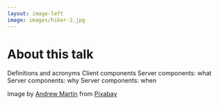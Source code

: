 ```yaml
---
layout: image-left
image: images/hiker-2.jpg
---
```


<div class="-mx-6">
<h1 class=" pb-8">About this talk</h1>

<v-clicks>

<IconBullet icon="icons/key.svg">Definitions and acronyms</IconBullet>
<IconBullet icon="icons/laptop.svg">Client components</IconBullet>
<IconBullet icon="icons/server.svg">Server components: <span class="featured">what</span></IconBullet>
<IconBullet icon="icons/shield-question.svg">Server components: <span class="featured">why</span></IconBullet>
<IconBullet icon="icons/clock-10.svg">Server components: <span class="featured">when</span></IconBullet>

</v-clicks>
</div>

<Caption>Image by <a href="https://pixabay.com/users/aitoff-388338/?utm_source=link-attribution&utm_medium=referral&utm_campaign=image&utm_content=1984421">Andrew Martin</a> from <a href="https://pixabay.com//?utm_source=link-attribution&utm_medium=referral&utm_campaign=image&utm_content=1984421">Pixabay</a></Caption>